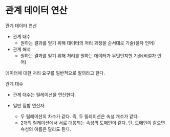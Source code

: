 # 관계 데이터 연산



관계 데이터 연산

- 관계 대수
  - 원하는 결과를 얻기 위해 데이터의 처리 과정을 순서대로 기술(절차 언어)
- 관계 해석
  - 원하는 결과를 얻기 위해 처리를 원하는 데이터가 무엇인지만 기술(비절차 언어)



데이터에 대한 처리 요구를 일반적으로 질의라고 한다.



관계 대수

- 관계 대수는 릴레이션을 연산한다.

- 일반 집합 연산자
  - 두 릴레이션의 차수가 같다. 즉, 두 릴레이션은 속성 개수가 같다.
  - 2개의 릴레이션에서 서로 대응되는 속성의 도메인이 같다. 단, 도메인이 같으면 속성의 이름은 달라도 된다.



